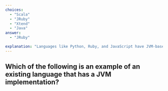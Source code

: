 ```yaml
---
choices:
  - "Scala"
  - "JRuby"
  - "Xtend"
  - "Java"
answer:
  - "JRuby"

explanation: "Languages like Python, Ruby, and JavaScript have JVM-based versions such as Jython, JRuby, and Rhino/Nashorn."
---
```


## Which of the following is an example of an existing language that has a JVM implementation?
